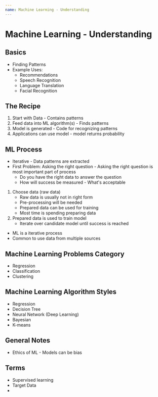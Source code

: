```yaml
---
name: Machine Learning - Understanding
---
```


# Machine Learning - Understanding

## Basics
* Finding Patterns
* Example Uses:
    - Recommendations
    - Speech Recognition
    - Language Translation
    - Facial Recognition

## The Recipe
1. Start with Data - Contains patterns
2. Feed data into ML algorithm(s) - Finds patterns
3. Model is generated - Code for recognizing patterns
4. Applications can use model - model returns probability

## ML Process
* Iterative - Data patterns are extracted
* First Problem: Asking the right question - Asking the right question is most important part of process
    - Do you have the right data to answer the question
    - How will success be measured - What's acceptable 
1. Choose data (raw data)
    - Raw data is usually not in right form
    - Pre-processing will be needed
    - Prepared data can be used for training
    - Most time is spending preparing data
2. Prepared data is used to train model
    - Iterate over candidate model until success is reached
* ML is a iterative process
* Common to use data from multiple sources

## Machine Learning Problems Category
* Regression
* Classification
* Clustering

## Machine Learning Algorithm Styles
* Regression
* Decision Tree
* Neural Network (Deep Learning)
* Bayesian
* K-means


## General Notes
* Ethics of ML - Models can be bias

## Terms
* Supervised learning
* Target Data
* 
